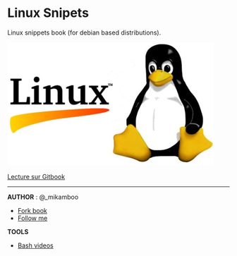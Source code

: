 # Linux Snipets

Linux snippets book (for debian based distributions). 

![](Linux-Logo.jpg)

[Lecture sur Gitbook](http://mikamboo.gitbooks.io/linux-snipets-book/content/)

___

__AUTHOR__ : @_mikamboo

* [Fork book](https://github.com/mikamboo) 
* [Follow me](https://twitter.com/_mikamboo)

__TOOLS__

* [Bash videos](https://asciinema.org/)
